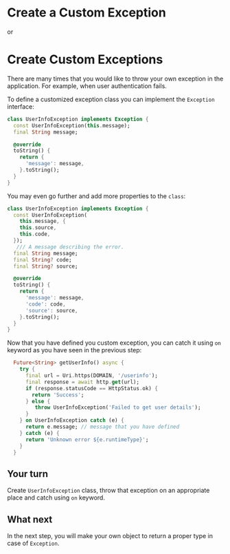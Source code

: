 # Create a Custom Exception

or 

# Create Custom Exceptions

There are many times that you would like to throw your own exception in the application. For example, when user authentication fails.

To define a customized exception class you can implement the `Exception` interface:

```dart
class UserInfoException implements Exception {
  const UserInfoException(this.message);
  final String message;

  @override
  toString() {
    return {
      'message': message,
    }.toString();
  }
}
```

You may even go further and add more properties to the `class`:

```dart
class UserInfoException implements Exception {
  const UserInfoException(
    this.message, {
    this.source,
    this.code,
  });
   /// A message describing the error.
  final String message;
  final String? code;
  final String? source;

  @override
  toString() {
    return {
      'message': message,
      'code': code,
      'source': source,
    }.toString();
  }
}
```

Now that you have defined you custom exception, you can catch it using `on` keyword as you have seen in the previous step:

```dart
  Future<String> getUserInfo() async {
    try {
      final url = Uri.https(DOMAIN, '/userinfo');
      final response = await http.get(url);
      if (response.statusCode == HttpStatus.ok) {
        return 'Success';
      } else {
         throw UserInfoException('Failed to get user details');
      }
    } on UserInfoException catch (e) {
      return e.message; // message that you have defined
    } catch (e) {
      return 'Unknown error ${e.runtimeType}';
    }
  }
```

## Your turn

Create `UserInfoException` class, throw that exception on an appropriate place and catch using `on` keyword.

## What next

In the next step, you will make your own object to return a proper type in case of `Exception`.
